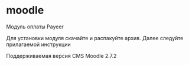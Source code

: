 moodle
======
Модуль оплаты Payeer

Для установки модуля скачайте и распакуйте архив.
Далее следуйте прилагаемой инструкции

Поддерживаемая версия CMS Moodle 2.7.2

